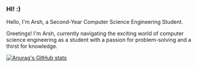 ###  HI! :)

Hello, I'm Arsh, a Second-Year Computer Science Engineering Student. 

Greetings! I'm Arsh, currently navigating the exciting world of computer science engineering as a student with a passion for problem-solving and a thirst for knowledge. 

[![Anurag's GitHub stats](https://github-readme-stats.vercel.app/api?username=Arsh)](https://github.com/anuraghazra/github-readme-stats)
